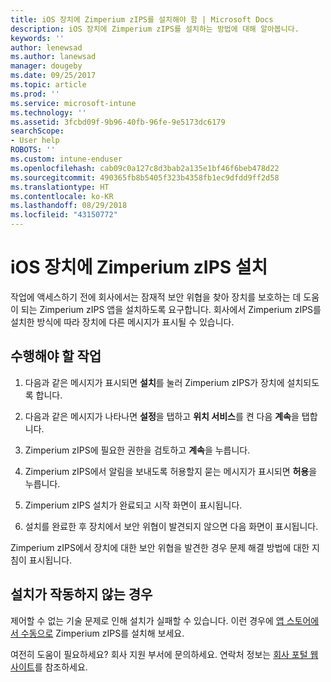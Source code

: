 ```yaml
---
title: iOS 장치에 Zimperium zIPS를 설치해야 함 | Microsoft Docs
description: iOS 장치에 Zimperium zIPS를 설치하는 방법에 대해 알아봅니다.
keywords: ''
author: lenewsad
ms.author: lanewsad
manager: dougeby
ms.date: 09/25/2017
ms.topic: article
ms.prod: ''
ms.service: microsoft-intune
ms.technology: ''
ms.assetid: 3fcbd09f-9b96-40fb-96fe-9e5173dc6179
searchScope:
- User help
ROBOTS: ''
ms.custom: intune-enduser
ms.openlocfilehash: cab09c0a127c8d3bab2a135e1bf46f6beb478d22
ms.sourcegitcommit: 490365fb8b5405f323b4358fb1ec9dfdd9ff2d58
ms.translationtype: HT
ms.contentlocale: ko-KR
ms.lasthandoff: 08/29/2018
ms.locfileid: "43150772"
---
```

# <a name="install-zimperium-zips-on-your-ios-device"></a>iOS 장치에 Zimperium zIPS 설치

작업에 액세스하기 전에 회사에서는 잠재적 보안 위협을 찾아 장치를 보호하는 데 도움이 되는 Zimperium zIPS 앱을 설치하도록 요구합니다. 회사에서 Zimperium zIPS를 설치한 방식에 따라 장치에 다른 메시지가 표시될 수 있습니다.

## <a name="what-you-need-to-do"></a>수행해야 할 작업 

1.  다음과 같은 메시지가 표시되면 **설치**를 눌러 Zimperium zIPS가 장치에 설치되도록 합니다.

2. 다음과 같은 메시지가 나타나면 **설정**을 탭하고 **위치 서비스**를 켠 다음 **계속**을 탭합니다.

3. Zimperium zIPS에 필요한 권한을 검토하고 **계속**을 누릅니다.

4. Zimperium zIPS에서 알림을 보내도록 허용할지 묻는 메시지가 표시되면 **허용**을 누릅니다.

5. Zimperium zIPS 설치가 완료되고 시작 화면이 표시됩니다.

6. 설치를 완료한 후 장치에서 보안 위협이 발견되지 않으면 다음 화면이 표시됩니다.

Zimperium zIPS에서 장치에 대한 보안 위협을 발견한 경우 문제 해결 방법에 대한 지침이 표시됩니다.

## <a name="if-the-installation-doesnt-work"></a>설치가 작동하지 않는 경우

제어할 수 없는 기술 문제로 인해 설치가 실패할 수 있습니다. 이런 경우에 [앱 스토어에서 수동으로](https://itunes.apple.com/app/zimperium-zips/id1030924459) Zimperium zIPS를 설치해 보세요.

여전히 도움이 필요하세요? 회사 지원 부서에 문의하세요. 연락처 정보는 [회사 포털 웹 사이트](https://go.microsoft.com/fwlink/?linkid=2010980)를 참조하세요.
